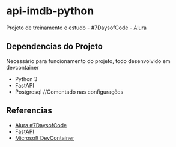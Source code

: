 # api-imdb-python

Projeto de treinamento e estudo - #7DaysofCode - Alura  

## Dependencias do Projeto 
 
Necessário para funcionamento do projeto, todo desenvolvido em devcontainer

 - Python 3
 - FastAPI
 - Postgresql  //Comentado nas configurações


## Referencias 

- [Alura #7DaysofCode]()
- [FastAPI](https://fastapi.tiangolo.com)
- [Microsoft DevContainer](https://code.visualstudio.com/docs/remote/containers
)